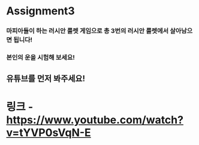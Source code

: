 # Assignment3

### 마피아들이 하는 러시안 룰렛 게임으로 총 3번의 러시안 룰렛에서 살아남으면 됩니다!

### 본인의 운을 시험해 보세요!

## 유튜브를 먼저 봐주세요!
# 링크 - https://www.youtube.com/watch?v=tYVP0sVqN-E
